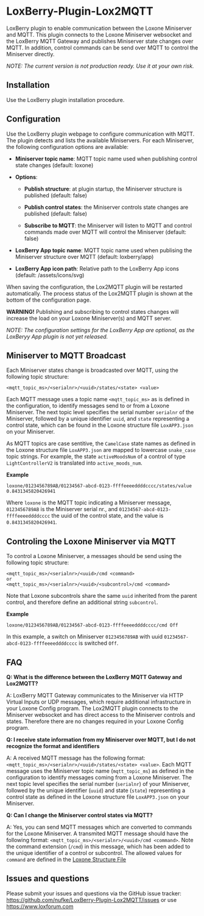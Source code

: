 # LoxBerry-Plugin-Lox2MQTT

LoxBerry plugin to enable communication between the Loxone Miniserver and MQTT. This plugin connects to the Loxone Miniserver websocket and the LoxBerry MQTT Gateway and publishes Miniserver state changes over MQTT. In addition, control commands can be send over MQTT to control the Miniserver directly.

*NOTE: The current version is not production ready. Use it at your own risk.*

## Installation

Use the LoxBerry plugin installation procedure.

## Configuration

Use the LoxBerry plugin webpage to configure communication with MQTT. The plugin detects and lists the available Miniservers. For each Miniserver, the following configuration options are available:

  * **Miniserver topic name**: MQTT topic name used when publishing control state changes (default: loxone)

  * **Options**:

    * **Publish structure**: at plugin startup, the Miniserver structure is published (default: false)

    * **Publish control states**: the Miniserver controls state changes are published (default: false)

    * **Subscribe to MQTT**: the Miniserver will listen to MQTT and control commands made over MQTT will control the Miniserver (default: false)

  * **LoxBerry App topic name**: MQTT topic name used when publising the Miniserver structure over MQTT (default: loxberry/app)

  * **LoxBerry App icon path**: Relative path to the LoxBerry App icons (default: /assets/icons/svg)

When saving the configuration, the Lox2MQTT plugin will be restarted automatically. The process status of the Lox2MQTT plugin is shown at the bottom of the configuration page.

**WARNING!** Publishing and subscribing to control states changes will increase the load on your Loxone Miniserver(s) and MQTT server.

*NOTE: The configuration settings for the LoxBerry App are optional, as the LoxBeryy App plugin is not yet released.*

## Miniserver to MQTT Broadcast

Each Miniserver states change is broadcasted over MQTT, using the following topic structure:

```
<mqtt_topic_ms>/<serialnr>/<uuid>/states/<state> <value>
```

Each MQTT message uses a topic name `<mqtt_topic_ms>` as is defined in the configuration, to identify messages send to or from a Loxone Miniserver. The next topic level specifies the serial number `serialnr` of the Miniserver, followed by a unique identifier `uuid`, and `state` representing a control state, which can be found in the Loxone structure file `LoxAPP3.json` on your Miniserver.

As MQTT topics are case sentitive, the `CamelCase` state names as defined in the Loxone structure file `LoxAPP3.json` are mapped to lowercase `snake_case` topic strings. For example, the state `activeMoodsNum` of a control of type `LightControllerV2` is translated into `active_moods_num`.

**Example**

```
loxone/0123456789AB/01234567-abcd-0123-ffffeeeeddddcccc/states/value 0.8431345820426941
```

Where `loxone` is the MQTT topic indicating a Miniserver message, `0123456789AB` is the Miniserver serial nr., and `01234567-abcd-0123-ffffeeeeddddcccc` the uuid of the control state, and the value is `0.8431345820426941`.

## Controling the Loxone Miniserver via MQTT

To control a Loxone Miniserver, a messages should be send using the following topic structure:

```
<mqtt_topic_ms>/<serialnr>/<uuid>/cmd <command>
or
<mqtt_topic_ms>/<serialnr>/<uuid>/<subcontrol>/cmd <command>
```

Note that Loxone subcontrols share the same `uuid` inherited from the parent control, and therefore define an additional string `subcontrol`.

**Example**

```
loxone/0123456789AB/01234567-abcd-0123-ffffeeeeddddcccc/cmd Off
```

In this example, a switch on Miniserver `0123456789AB` with uuid `01234567-abcd-0123-ffffeeeeddddcccc` is switched `Off`.

## FAQ

**Q: What is the difference between the LoxBerry MQTT Gateway and Lox2MQTT?**

A: LoxBerry MQTT Gateway communicates to the Miniserver via HTTP Virtual Inputs or UDP messages, which require additional infrastructure in your Loxone Config program. The Lox2MQTT plugin connects to the Miniserver websocket and has direct access to the Miniserver controls and states. Therefore there are no changes required in your Loxone Config program.

**Q: I receive state information from my Miniserver over MQTT, but I do not recognize the format and identifiers**

A: A received MQTT message has the following format: `<mqtt_topic_ms>/<serialnr>/<uuid>/states/<state> <value>`. Each MQTT message uses the Miniserver topic name (`mqtt_topic_ms`) as defined in the configuration to identify messages coming from a Loxone Miniserver. The next topic level specifies the serial number (`serialnr`) of your Miniserver, followed by the unique identifier (`uuid`) and state (`state`) representing a control state as defined in the Loxone structure file `LoxAPP3.json` on your Miniserver.

**Q: Can I change the Miniserver control states via MQTT?**

A: Yes, you can send MQTT messages which are converted to commands for the Loxone Miniserver. A transmited MQTT message should have the following format: `<mqtt_topic_ms>/<serialnr>/<uuid>/cmd <command>`. Note the command extension (`/cmd`) in this message, which has been added to the unique identifier of a control or subcontrol. The allowed values for `command` are defined in the [Loxone Structure File](https://www.loxone.com/dede/wp-content/uploads/sites/2/2022/06/1300_Structure-File.pdf)

## Issues and questions

Please submit your issues and questions via the GitHub issue tracker: https://github.com/nufke/LoxBerry-Plugin-Lox2MQTT/issues or use https://www.loxforum.com
